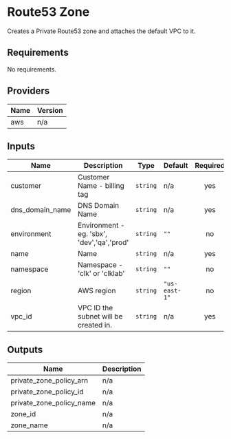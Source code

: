 # Route53 Zone

Creates a Private Route53 zone and attaches the default VPC to it. 

<!-- BEGINNING OF PRE-COMMIT-TERRAFORM DOCS HOOK -->
## Requirements

No requirements.

## Providers

| Name | Version |
|------|---------|
| aws | n/a |

## Inputs

| Name | Description | Type | Default | Required |
|------|-------------|------|---------|:--------:|
| customer | Customer Name - billing tag | `string` | n/a | yes |
| dns\_domain\_name | DNS Domain Name | `string` | n/a | yes |
| environment | Environment - eg. 'sbx', 'dev','qa','prod' | `string` | `""` | no |
| name | Name | `string` | n/a | yes |
| namespace | Namespace - 'clk' or 'clklab' | `string` | `""` | no |
| region | AWS region | `string` | `"us-east-1"` | no |
| vpc\_id | VPC ID the subnet will be created in. | `string` | n/a | yes |

## Outputs

| Name | Description |
|------|-------------|
| private\_zone\_policy\_arn | n/a |
| private\_zone\_policy\_id | n/a |
| private\_zone\_policy\_name | n/a |
| zone\_id | n/a |
| zone\_name | n/a |

<!-- END OF PRE-COMMIT-TERRAFORM DOCS HOOK -->